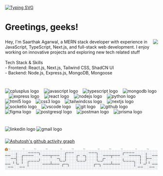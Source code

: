 [![Typing SVG](https://readme-typing-svg.herokuapp.com?font=Inter&size=300&duration=4000&pause=2000&color=04E9FF&background=08080800&center=true&vCenter=true&width=5000&height=750&lines=Hey+there!+I'm+Saarthak+Agarwal.;Crafting+innovative+solutions.+%F0%9F%92%BB)](https://git.io/typing-svg)

<h1 align="left">Greetings, geeks!</h1>

###

<img align="right" height="162" src="https://media4.giphy.com/media/v1.Y2lkPTc5MGI3NjExcDB0MW40azA2Z3kwem91ODg4bXp1MWIxM2F6eXQ0eWgzbWM3YWtkNyZlcD12MV9pbnRlcm5hbF9naWZfYnlfaWQmY3Q9Zw/VbnUQpnihPSIgIXuZv/giphy.gif"  />

###

<p align="left">Hey, I'm Saarthak Agarwal, a MERN stack developer with experience in JavaScript, TypeScript, Next.js, and full-stack web development. I enjoy working on innovative projects and exploring new tech related stuff<br><br>Tech Stack & Skills  <br>- Frontend: React.js, Next.js, Tailwind CSS, ShadCN UI  <br>- Backend: Node.js, Express.js, MongoDB, Mongoose</p>

###

<br clear="both">

<div align="left">
  <img src="https://img.shields.io/badge/C++-00599C?logo=cplusplus&logoColor=white&style=for-the-badge" height="30" alt="cplusplus logo"  />
  <img width="8" />
  <img src="https://img.shields.io/badge/JavaScript-F7DF1E?logo=javascript&logoColor=black&style=for-the-badge" height="30" alt="javascript logo"  />
  <img width="8" />
  <img src="https://img.shields.io/badge/TypeScript-3178C6?logo=typescript&logoColor=white&style=for-the-badge" height="30" alt="typescript logo"  />
  <img width="8" />
  <img src="https://img.shields.io/badge/MongoDB-47A248?logo=mongodb&logoColor=white&style=for-the-badge" height="30" alt="mongodb logo"  />
  <img width="8" />
  <img src="https://img.shields.io/badge/Express-000000?logo=express&logoColor=white&style=for-the-badge" height="30" alt="express logo"  />
  <img width="8" />
  <img src="https://img.shields.io/badge/React-61DAFB?logo=react&logoColor=black&style=for-the-badge" height="30" alt="react logo"  />
  <img width="8" />
  <img src="https://img.shields.io/badge/Node.js-339933?logo=nodedotjs&logoColor=white&style=for-the-badge" height="30" alt="nodejs logo"  />
  <img width="8" />
  <img src="https://img.shields.io/badge/Python-3776AB?logo=python&logoColor=white&style=for-the-badge" height="30" alt="python logo"  />
  <img width="8" />
  <img src="https://img.shields.io/badge/HTML5-E34F26?logo=html5&logoColor=white&style=for-the-badge" height="30" alt="html5 logo"  />
  <img width="8" />
  <img src="https://img.shields.io/badge/CSS3-1572B6?logo=css3&logoColor=white&style=for-the-badge" height="30" alt="css3 logo"  />
  <img width="8" />
  <img src="https://img.shields.io/badge/Tailwind CSS-06B6D4?logo=tailwindcss&logoColor=black&style=for-the-badge" height="30" alt="tailwindcss logo"  />
  <img width="8" />
  <img src="https://img.shields.io/badge/Next.js-000000?logo=nextdotjs&logoColor=white&style=for-the-badge" height="30" alt="nextjs logo"  />
  <img width="8" />
  <img src="https://img.shields.io/badge/Socket.io-010101?logo=socketdotio&logoColor=white&style=for-the-badge" height="30" alt="socketio logo"  />
  <img width="8" />
  <img src="https://img.shields.io/badge/Visual Studio Code-007ACC?logo=visualstudiocode&logoColor=white&style=for-the-badge" height="30" alt="vscode logo"  />
  <img width="8" />
  <img src="https://img.shields.io/badge/Git-F05032?logo=git&logoColor=white&style=for-the-badge" height="30" alt="git logo"  />
  <img width="8" />
  <img src="https://img.shields.io/badge/GitHub-181717?logo=github&logoColor=white&style=for-the-badge" height="30" alt="github logo"  />
  <img width="8" />
  <img src="https://img.shields.io/badge/Figma-F24E1E?logo=figma&logoColor=white&style=for-the-badge" height="30" alt="figma logo"  />
  <img width="8" />
  <img src="https://img.shields.io/badge/PostgreSQL-4169E1?logo=postgresql&logoColor=white&style=for-the-badge" height="30" alt="postgresql logo"  />
  <img width="8" />
  <img src="https://img.shields.io/badge/Postman-FF6C37?logo=postman&logoColor=black&style=for-the-badge" height="30" alt="postman logo"  />
  <img width="8" />
  <img src="https://img.shields.io/badge/Prisma-2D3748?logo=prisma&logoColor=white&style=for-the-badge" height="30" alt="prisma logo"  />
</div>

###

<br clear="both">

<div align="left">
  <img src="https://raw.githubusercontent.com/maurodesouza/profile-readme-generator/master/src/assets/icons/social/linkedin/default.svg" width="47" height="35" alt="linkedin logo"  />
  <img src="https://raw.githubusercontent.com/maurodesouza/profile-readme-generator/master/src/assets/icons/social/gmail/default.svg" width="47" height="35" alt="gmail logo"  />
</div>

###

[![Ashutosh's github activity graph](https://github-readme-activity-graph.vercel.app/graph?username=Saarthak1234&bg_color=000000&color=950101&line=4d0000&point=ff0000&area=true&hide_border=true)](https://github.com/ashutosh00710/github-readme-activity-graph)

<picture>
  <source media="(prefers-color-scheme: dark)" srcset="https://raw.githubusercontent.com/Saarthak1234/Saarthak1234/output/pacman-contribution-graph-dark.svg">
  <source media="(prefers-color-scheme: light)" srcset="https://raw.githubusercontent.com/Saarthak1234/Saarthak1234/output/pacman-contribution-graph.svg">
  <img alt="pacman contribution graph" src="https://raw.githubusercontent.com/Saarthak1234/Saarthak1234/output/pacman-contribution-graph.svg">
</picture>

